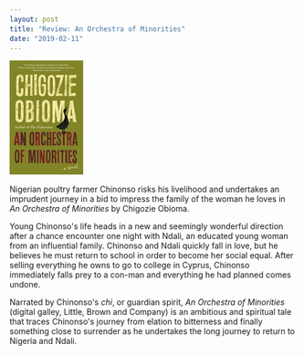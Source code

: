 ```yaml
---
layout: post
title: "Review: An Orchestra of Minorities"
date: "2019-02-11"
---
```


![](/assets/images/41iOaviKFuL-129x200.jpg)

Nigerian poultry farmer Chinonso risks his livelihood and undertakes an imprudent journey in a bid to impress the family of the woman he loves in _An Orchestra of Minorities_ by Chigozie Obioma.

Young Chinonso's life heads in a new and seemingly wonderful direction after a chance encounter one night with Ndali, an educated young woman from an influential family. Chinonso and Ndali quickly fall in love, but he believes he must return to school in order to become her social equal. After selling everything he owns to go to college in Cyprus, Chinonso immediately falls prey to a con-man and everything he had planned comes undone.

Narrated by Chinonso's _chi_, or guardian spirit, _An Orchestra of Minorities_ (digital galley, Little, Brown and Company) is an ambitious and spiritual tale that traces Chinonso's journey from elation to bitterness and finally something close to surrender as he undertakes the long journey to return to Nigeria and Ndali.
